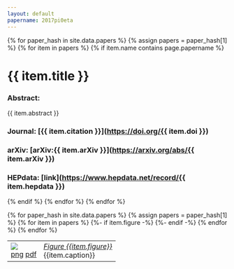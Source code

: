 ```yaml
---
layout: default
papername: 2017pi0eta
---
```


<script src="https://cdnjs.cloudflare.com/ajax/libs/mathjax/2.7.1/MathJax.js?config=TeX-AMS-MML_HTMLorMML" type="text/javascript">
</script>

{% for paper_hash in site.data.papers %}
{% assign papers = paper_hash[1] %}
{% for item in papers %}
{% if item.name contains page.papername %}
# {{ item.title }} 
### Abstract:  
{{ item.abstract }}
### Journal: [{{ item.citation }}](https://doi.org/{{ item.doi }})  
### arXiv: [arXiv:{{ item.arXiv }}](https://arxiv.org/abs/{{ item.arXiv }})  
### HEPdata: [link](https://www.hepdata.net/record/{{ item.hepdata }})   
{% endif %}
{% endfor %}
{% endfor %}

<table>
    <tbody>
    {% for paper_hash in site.data.papers %}
    {% assign papers = paper_hash[1] %}
    {% for item in papers %}
    {%- if item.figure -%}
        <tr>
            <td class="figure" id="Figure_{{item.figure}}">
                    <a href="fig{{item.figure}}.png">
                    <img src="fig{{item.figure}}.png"></a>
                    <br>
                    <a href="fig{{item.figure}}.png">png</a>
                    <a href="fig{{item.figure}}.pdf">pdf</a>
            </td>
            <td class="legend">
                <a href="{{ page.url }}#Figure_00{{item.figure}}"><i>Figure {{item.figure}}</i>
                </a>
                <br> {{item.caption}}
            </td>
        </tr>
    {%- endif -%}
    {% endfor %}
    {% endfor %}
    </tbody>
</table>
